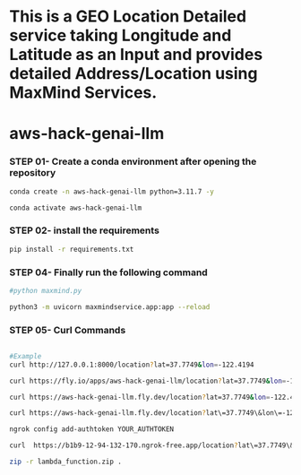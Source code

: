 # This is a GEO Location Detailed service taking Longitude and Latitude as an Input and provides detailed Address/Location using MaxMind Services.


# aws-hack-genai-llm

### STEP 01- Create a conda environment after opening the repository

```bash
conda create -n aws-hack-genai-llm python=3.11.7 -y
```

```bash
conda activate aws-hack-genai-llm
```

### STEP 02- install the requirements
```bash
pip install -r requirements.txt
```

### STEP 04- Finally run the following command

```bash
#python maxmind.py

python3 -m uvicorn maxmindservice.app:app --reload

```
### STEP 05- Curl Commands 

```bash

#Example 
curl http://127.0.0.1:8000/location?lat=37.7749&lon=-122.4194

curl https://fly.io/apps/aws-hack-genai-llm/location?lat=37.7749&lon=-122.4194

curl https://aws-hack-genai-llm.fly.dev/location?lat=37.7749&lon=-122.4194

curl https://aws-hack-genai-llm.fly.dev/location?lat\=37.7749\&lon\=-122.4194

ngrok config add-authtoken YOUR_AUTHTOKEN

curl  https://b1b9-12-94-132-170.ngrok-free.app/location?lat\=37.7749\&lon\=-122.4194

zip -r lambda_function.zip .

```


